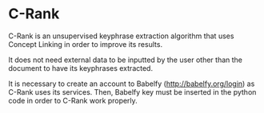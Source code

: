 # C-Rank

C-Rank is an unsupervised keyphrase extraction algorithm that uses Concept Linking in order to improve its results.

It does not need external data to be inputted by the user other than the document to have its keyphrases extracted.

It is necessary to create an account to Babelfy (http://babelfy.org/login) as C-Rank uses its services. Then, Babelfy key must be inserted in the python code in order to C-Rank work properly.

